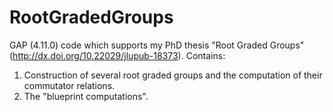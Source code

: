 # RootGradedGroups
GAP (4.11.0) code which supports my PhD thesis "Root Graded Groups" (http://dx.doi.org/10.22029/jlupub-18373). Contains:
1. Construction of several root graded groups and the computation of their commutator relations.
2. The "blueprint computations".
